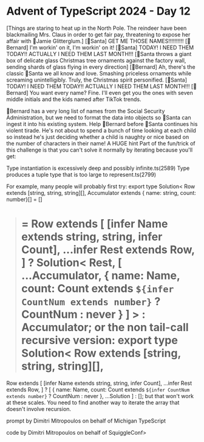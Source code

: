 # Advent of TypeScript 2024 - Day 12

[Things are staring to heat up in the North Pole.  The reindeer have been blackmailing Mrs. Claus in order to get fair pay, threatening to expose her affair with 🪩Jamie Glitterglum.]
[🎅Santa] GET ME THOSE NAMES!!!!!!!!!!
[🎩Bernard] I'm workin' on it, I'm workin' on it!
[🎅Santa] TODAY!  I NEED THEM TODAY!!  ACTUALLY I NEED THEM LAST MONTH!!!
[🎅Santa throws a giant box of delicate glass Christmas tree ornaments against the factory wall, sending shards of glass flying in every direction]
[🎩Bernard] Ah, there's the classic 🎅Santa we all know and love.  Smashing priceless ornaments while screaming unintelligibly.  Truly, the Christmas spirit personified.
[🎅Santa] TODAY!  I NEED THEM TODAY!!  ACTUALLY I NEED THEM LAST MONTH!!!
[🎩Bernard] You want every name?  Fine.  I'll even get you the ones with seven middle initials and the kids named after TikTok trends.

🎩Bernard has a very long list of names from the Social Security Administration, but we need to format the data into objects so 🎅Santa can ingest it into his existing system.
Help 🎩Bernard before 🎅Santa continues his violent tirade.  He's not about to spend a bunch of time looking at each child so instead he's just deciding whether a child is naughty or nice based on the number of characters in their name!
A HUGE hint
Part of the fun/trick of this challenge is that you can't solve it normally by iterating because you'll get:

Type instantiation is excessively deep and possibly infinite.ts(2589)
Type produces a tuple type that is too large to represent.ts(2799)

For example, many people will probably first try:
export type Solution<
  Row extends [string, string, string][],
  Accumulator extends { name: string, count: number}[] = []
> =
  Row extends [
    [infer Name extends string, string, infer Count],
    ...infer Rest extends Row,
  ]
  ? Solution<
      Rest,
      [
        ...Accumulator,
        {
          name: Name,
          count: Count extends `${infer CountNum extends number}` ? CountNum : never
        }
      ]
    >
  : Accumulator;
or the non tail-call recursive version:
export type Solution<
  Row extends [string, string, string][],
> =
  Row extends [
    [infer Name extends string, string, infer Count],
    ...infer Rest extends Row,
  ]
  ? [
      {
        name: Name,
        count: Count extends `${infer CountNum extends number}` ? CountNum : never
      },
      ...Solution<Rest>
    ]
  : [];
but that won't work at these scales.  You need to find another way to iterate the array that doesn't involve recursion.

prompt by Dimitri Mitropoulos on behalf of Michigan TypeScript

code by Dimitri Mitropoulos on behalf of SquiggleConf>
